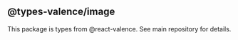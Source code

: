 ## @types-valence/image

This package is types from @react-valence. See main repository for details.
